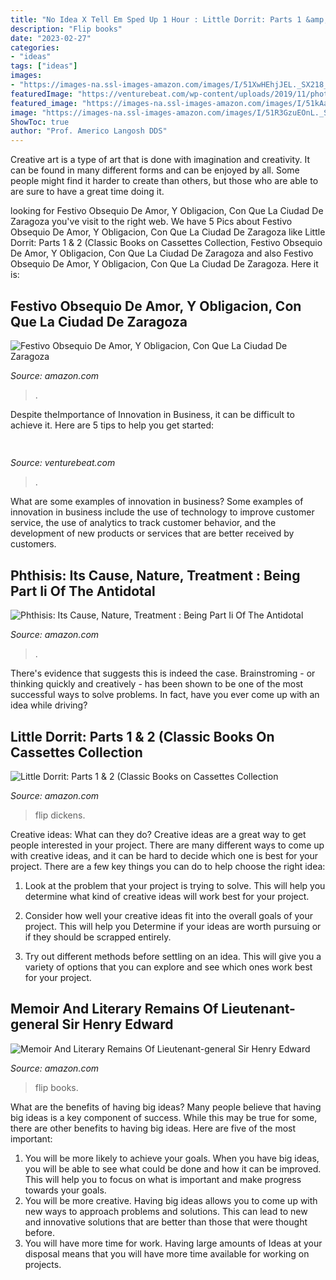 ```yaml
---
title: "No Idea X Tell Em Sped Up 1 Hour : Little Dorrit: Parts 1 &amp; 2 (classic Books On Cassettes Collection"
description: "Flip books"
date: "2023-02-27"
categories:
- "ideas"
tags: ["ideas"]
images:
- "https://images-na.ssl-images-amazon.com/images/I/51XwHEhjJEL._SX218_BO1,204,203,200_QL40_.jpg"
featuredImage: "https://venturebeat.com/wp-content/uploads/2019/11/photoshopipad.jpg"
featured_image: "https://images-na.ssl-images-amazon.com/images/I/51kAaFOXzUL._SX218_BO1,204,203,200_QL40_.jpg"
image: "https://images-na.ssl-images-amazon.com/images/I/51R3GzuEOnL._SX218_BO1,204,203,200_QL40_.jpg"
ShowToc: true
author: "Prof. Americo Langosh DDS"
---
```



Creative art is a type of art that is done with imagination and creativity. It can be found in many different forms and can be enjoyed by all. Some people might find it harder to create than others, but those who are able to are sure to have a great time doing it.

	

		
looking for Festivo Obsequio De Amor, Y Obligacion, Con Que La Ciudad De Zaragoza you've visit to the right web. We have 5 Pics about Festivo Obsequio De Amor, Y Obligacion, Con Que La Ciudad De Zaragoza like Little Dorrit: Parts 1 &amp; 2 (Classic Books on Cassettes Collection, Festivo Obsequio De Amor, Y Obligacion, Con Que La Ciudad De Zaragoza and also Festivo Obsequio De Amor, Y Obligacion, Con Que La Ciudad De Zaragoza. Here it is:
		
    
## Festivo Obsequio De Amor, Y Obligacion, Con Que La Ciudad De Zaragoza

<img loading=lazy src="https://images-na.ssl-images-amazon.com/images/I/51kAaFOXzUL._SX218_BO1,204,203,200_QL40_.jpg" onerror="this.onerror=null;this.src='https://tse1.mm.bing.net/th?id=OIP.UZ2dXzz_VIePhVc69fzhnwAAAA&amp;pid=15.1';" alt="Festivo Obsequio De Amor, Y Obligacion, Con Que La Ciudad De Zaragoza">

_Source: amazon.com_

>. 

	

Despite theImportance of Innovation in Business, it can be difficult to achieve it. Here are 5 tips to help you get started: 

    
## 

<img loading=lazy src="https://venturebeat.com/wp-content/uploads/2019/11/photoshopipad.jpg" onerror="this.onerror=null;this.src='https://tse4.mm.bing.net/th?id=OIP.z0Cxihs-U0tIJIaoh2pT5AHaFw&amp;pid=15.1';" alt="">

_Source: venturebeat.com_

>. 

	

What are some examples of innovation in business?
Some examples of innovation in business include the use of technology to improve customer service, the use of analytics to track customer behavior, and the development of new products or services that are better received by customers.

    
## Phthisis: Its Cause, Nature, Treatment : Being Part Ii Of The Antidotal

<img loading=lazy src="https://images-na.ssl-images-amazon.com/images/I/51R3GzuEOnL._SX218_BO1,204,203,200_QL40_.jpg" onerror="this.onerror=null;this.src='https://tse3.mm.bing.net/th?id=OIP.IgJqj-0fvuwMQvARYKgDwADaEd&amp;pid=15.1';" alt="Phthisis: Its Cause, Nature, Treatment : Being Part Ii Of The Antidotal">

_Source: amazon.com_

>. 

	

There's evidence that suggests this is indeed the case. Brainstroming - or thinking quickly and creatively - has been shown to be one of the most successful ways to solve problems. In fact, have you ever come up with an idea while driving?

    
## Little Dorrit: Parts 1 &amp; 2 (Classic Books On Cassettes Collection

<img loading=lazy src="https://images-na.ssl-images-amazon.com/images/I/41u204QhmfL._SX218_BO1,204,203,200_QL40_.jpg" onerror="this.onerror=null;this.src='https://tse2.mm.bing.net/th?id=OIP.lFN40GgoB5348d6zCeYadQAAAA&amp;pid=15.1';" alt="Little Dorrit: Parts 1 &amp; 2 (Classic Books on Cassettes Collection">

_Source: amazon.com_

>flip dickens. 

	

Creative ideas: What can they do?
Creative ideas are a great way to get people interested in your project. There are many different ways to come up with creative ideas, and it can be hard to decide which one is best for your project. There are a few key things you can do to help choose the right idea:
1. Look at the problem that your project is trying to solve. This will help you determine what kind of creative ideas will work best for your project.

2. Consider how well your creative ideas fit into the overall goals of your project. This will help you Determine if your ideas are worth pursuing or if they should be scrapped entirely.

3. Try out different methods before settling on an idea. This will give you a variety of options that you can explore and see which ones work best for your project.


    
## Memoir And Literary Remains Of Lieutenant-general Sir Henry Edward

<img loading=lazy src="https://images-na.ssl-images-amazon.com/images/I/51XwHEhjJEL._SX218_BO1,204,203,200_QL40_.jpg" onerror="this.onerror=null;this.src='https://tse3.mm.bing.net/th?id=OIP.IXJU-gOPb6he97d9WGZQFAAAAA&amp;pid=15.1';" alt="Memoir And Literary Remains Of Lieutenant-general Sir Henry Edward">

_Source: amazon.com_

>flip books. 

	

What are the benefits of having big ideas?
Many people believe that having big ideas is a key component of success. While this may be true for some, there are other benefits to having big ideas. Here are five of the most important: 
1. You will be more likely to achieve your goals. When you have big ideas, you will be able to see what could be done and how it can be improved. This will help you to focus on what is important and make progress towards your goals. 
2. You will be more creative. Having big ideas allows you to come up with new ways to approach problems and solutions. This can lead to new and innovative solutions that are better than those that were thought before. 
3. You will have more time for work. Having large amounts of Ideas at your disposal means that you will have more time available for working on projects.

